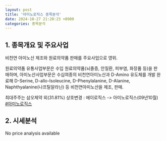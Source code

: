 ```yaml
---
layout: post
title: '아미노로직스 종목분석'
date: 2024-10-27 21:20:23 +0900
categories: 종목분석
---
```


## 1. 종목개요 및 주요사업

비천연 아미노산 제조와 원료의약품 판매를 주요사업으로 영위. 

원료의약품 유통사업부문은 수입 원료의약품(뇌졸증, 안질환, 피부염, 화장품 등)을 판매하며, 아미노산사업부문은 수십여종의 비천연아미노산과 D-Amino 유도체를 개발 완료해 D-Serine, D-allo-Isoleucine, D-Phenylalanine, D-Alanine, Naphthyalanine(나프틸알라닌) 등 비천연아미노산을 제조, 판매.

최대주주는 삼오제약 외(31.81%) 상호변경 : 에이로직스 -> 아미노로직스(09년10월)
[#아미노로직스](#)

## 2. 시세분석

No price analysis available
